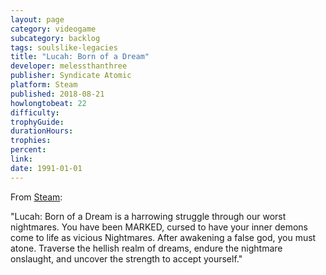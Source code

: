 ```yaml
---
layout: page
category: videogame
subcategory: backlog
tags: soulslike-legacies
title: "Lucah: Born of a Dream"
developer: melessthanthree
publisher: Syndicate Atomic
platform: Steam
published: 2018-08-21
howlongtobeat: 22
difficulty:
trophyGuide:
durationHours:
trophies:
percent:
link:
date: 1991-01-01
---
```


From [Steam](https://store.steampowered.com/app/896460/Lucah_Born_of_a_Dream/):

"Lucah: Born of a Dream is a harrowing struggle through our worst nightmares. You have been MARKED, cursed to have your inner demons come to life as vicious Nightmares. After awakening a false god, you must atone. Traverse the hellish realm of dreams, endure the nightmare onslaught, and uncover the strength to accept yourself."
